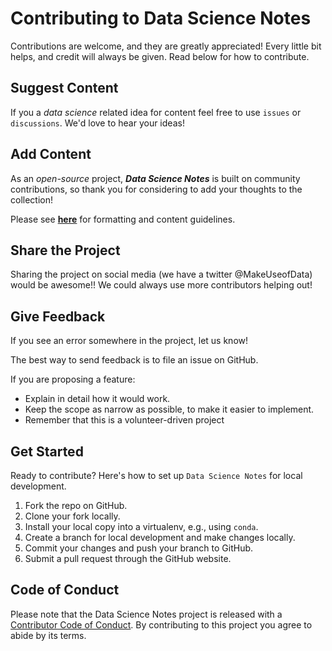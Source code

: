 # Contributing to **Data Science Notes**

Contributions are welcome, and they are greatly appreciated! Every little bit
helps, and credit will always be given. Read below for how to contribute.

## Suggest Content

If you a *data science* related idea for content feel free to use `issues` or `discussions`. We'd love to hear your ideas!

## Add Content

As an *open-source* project, ***Data Science Notes*** is built on community contributions, so thank you for considering to add your thoughts to the collection!

Please see [**here**](FORMATTING.md) for formatting and content guidelines. 

## Share the Project

Sharing the project on social media (we have a twitter @MakeUseofData) would be awesome!! We could always use more contributors helping out!

## Give Feedback

If you see an error somewhere in the project, let us know!

The best way to send feedback is to file an issue on GitHub.

If you are proposing a feature:

* Explain in detail how it would work.
* Keep the scope as narrow as possible, to make it easier to implement.
* Remember that this is a volunteer-driven project

## Get Started

Ready to contribute? Here's how to set up `Data Science Notes` for local development.

1. Fork the repo on GitHub.
2. Clone your fork locally.
3. Install your local copy into a virtualenv, e.g., using `conda`.
4. Create a branch for local development and make changes locally.
5. Commit your changes and push your branch to GitHub.
6. Submit a pull request through the GitHub website.

## Code of Conduct

Please note that the Data Science Notes project is released with a [Contributor Code of Conduct](CONDUCT.md). By contributing to this project you agree to abide by its terms.
